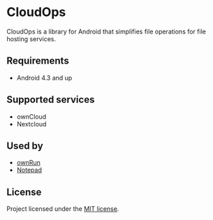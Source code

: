 # CloudOps

CloudOps is a library for Android that simplifies file operations for file hosting services.


## Requirements

+ Android 4.3 and up


## Supported services

+ ownCloud
+ Nextcloud


## Used by

+ [ownRun](https://github.com/Alkisum/ownRun)
+ [Notepad](https://github.com/Alkisum/Notepad)


## License

Project licensed under the [MIT license](http://opensource.org/licenses/mit-license.php).

